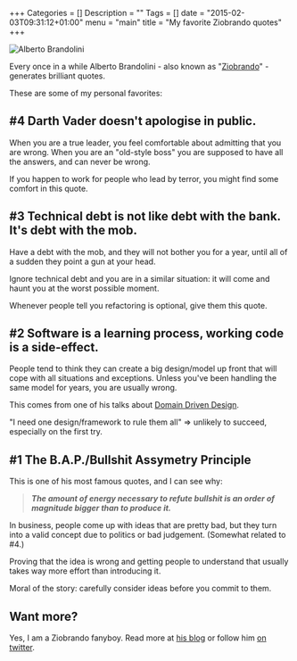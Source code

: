 +++
Categories = []
Description = ""
Tags = []
date = "2015-02-03T09:31:12+01:00"
menu = "main"
title = "My favorite Ziobrando quotes"
+++

![Alberto Brandolini](https://pbs.twimg.com/profile_images/368502356/PC272620-1.jpg)

Every once in a while Alberto Brandolini - also known as "[Ziobrando](https://twitter.com/ziobrando)" - generates brilliant quotes.

These are some of my personal favorites:

## #4 Darth Vader doesn't apologise in public.

When you are a true leader, you feel comfortable about admitting that you are wrong. When you are an "old-style boss" you are supposed to have all the answers, and can never be wrong. 

If you happen to work for people who lead by terror, you might find some comfort in this quote.


## #3 Technical debt is not like debt with the bank. It's debt with the mob.

Have a debt with the mob, and they will not bother you for a year, until all of a sudden they point a gun at your head.

Ignore technical debt and you are in a similar situation: it will come and haunt you at the worst possible moment.

Whenever people tell you refactoring is optional, give them this quote.



## #2 Software is a learning process, working code is a side-effect.

People tend to think they can create a big design/model up front that will cope with all situations and exceptions. Unless you've been handling the same model for years, you are usually wrong.

This comes from one of his talks about [Domain Driven Design](http://en.wikipedia.org/wiki/Domain-driven_design).

"I need one design/framework to rule them all" => unlikely to succeed, especially on the first try.


## #1 The B.A.P./Bullshit Assymetry Principle

This is one of his most famous quotes, and I can see why:

> _**The amount of energy necessary to refute bullshit is an order of magnitude bigger than to produce it.**_

In business, people come up with ideas that are pretty bad, but they turn into a valid concept due to politics or bad judgement. (Somewhat related to #4.)

Proving that the idea is wrong and getting people to understand that usually takes way more effort than introducing it.

Moral of the story: carefully consider ideas before you commit to them.


## Want more?

Yes, I am a Ziobrando fanyboy. Read more at [his blog](http://ziobrando.blogspot.com/) or follow him [on twitter](https://twitter.com/ziobrando).

